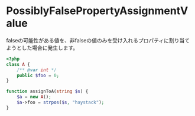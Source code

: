 # PossiblyFalsePropertyAssignmentValue
falseの可能性がある値を、非falseの値のみを受け入れるプロパティに割り当てようとした場合に発生します。

```php
<?php
class A {
    /** @var int */
    public $foo = 0;
}

function assignToA(string $s) {
    $a = new A();
    $a->foo = strpos($s, "haystack");
}
```
